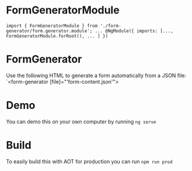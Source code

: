 # FormGeneratorModule

`import { FormGeneratorModule } from './form-generator/form.generator.module';
...
@NgModule({
imports: [...,
	FormGeneratorModule.forRoot(),
	...
	]
})`

# FormGenerator

Use the following HTML to generate a form automatically from a JSON file:
`<form-generator [file]="'form-content.json'"></form-generator>

# Demo
You can demo this on your own computer by running `ng serve`

# Build

To easily build this with AOT for production you can run `npm run prod`